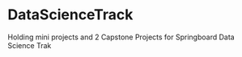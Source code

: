 # DataScienceTrack
 Holding mini projects and 2 Capstone Projects for Springboard Data Science Trak
